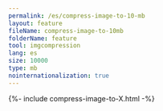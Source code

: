 ```yaml
---
permalink: /es/compress-image-to-10-mb
layout: feature
fileName: compress-image-to-10mb
folderName: feature
tool: imgcompression
lang: es
size: 10000
type: mb
nointernationalization: true
---
```

{%- include compress-image-to-X.html -%}       
